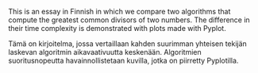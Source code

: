 This is an essay in Finnish in which we compare two algorithms that compute the greatest common divisors of two numbers. The difference in their time complexity is demonstrated with plots made with Pyplot.

Tämä on kirjoitelma, jossa vertaillaan kahden suurimman yhteisen tekijän laskevan algoritmin aikavaativuutta keskenään. Algoritmien suoritusnopeutta havainnollistetaan kuvilla, jotka on piirretty Pyplotilla.

